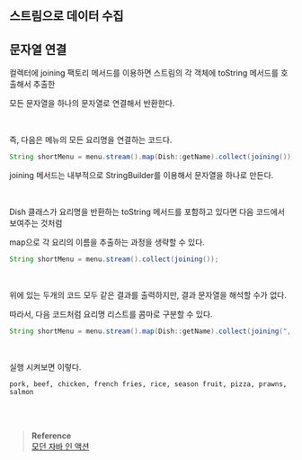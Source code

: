 ## 스트림으로 데이터 수집

## 문자열 연결

컬렉터에 joining 팩토리 메서드를 이용하면 스트림의 각 객체에 toString 메서드를 호출해서 추출한 

모든 문자열을 하나의 문자열로 연결해서 반환한다.

<br/>

즉, 다음은 메뉴의 모든 요리명을 연결하는 코드다.

```java
String shortMenu = menu.stream().map(Dish::getName).collect(joining());
```

joining 메서드는 내부적으로 StringBuilder를 이용해서 문자열을 하나로 만든다.

<br/>

Dish 클래스가 요리명을 반환하는 toString 메서드를 포함하고 있다면 다음 코드에서 보여주는 것처럼 

map으로 각 요리의 이름을 추출하는 과정을 생략할 수 있다.

```java
String shortMenu = menu.stream().collect(joining());
```

<br/>

위에 있는 두개의 코드 모두 같은 결과를 출력하지만, 결과 문자열을 해석할 수가 없다.

따라서, 다음 코드처럼 요리명 리스트를 콤마로 구분할 수 있다.

```java
String shortMenu = menu.stream().map(Dish::getName).collect(joining(", "));
```

<br/>

실행 시켜보면 이렇다.

```
pork, beef, chicken, french fries, rice, season fruit, pizza, prawns, salmon
```

<br/><br/>

>**Reference** 
> <br/> [모던 자바 인 액션](http://www.yes24.com/Product/Goods/77125987)